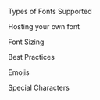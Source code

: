 Types of Fonts Supported



Hosting your own font



Font Sizing



Best Practices



Emojis



Special Characters





